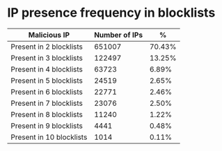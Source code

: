 # IP presence frequency in blocklists
| Malicious IP | Number of IPs | % |
|----|----|----|
| Present in 2 blocklists | 651007 | 70.43% |
| Present in 3 blocklists | 122497 | 13.25% |
| Present in 4 blocklists | 63723 | 6.89% |
| Present in 5 blocklists | 24519 | 2.65% |
| Present in 6 blocklists | 22771 | 2.46% |
| Present in 7 blocklists | 23076 | 2.50% |
| Present in 8 blocklists | 11240 | 1.22% |
| Present in 9 blocklists | 4441 | 0.48% |
| Present in 10 blocklists | 1014 | 0.11% |
